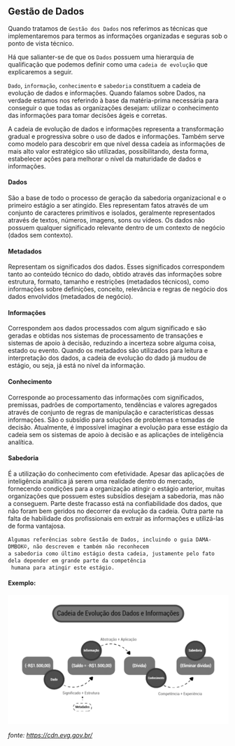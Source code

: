 Gestão de Dados
----------------

Quando tratamos de `Gestão dos Dados` nos referimos as técnicas que implementaremos para termos as informações organizadas e seguras sob o ponto de vista técnico.

Há que salianter-se de que os `Dados` possuem uma hierarquia de qualificação que podemos definir como uma `cadeia de evolução` que explicaremos a seguir.

`Dado`, `informação`, `conhecimento` e `sabedoria` constituem a cadeia de evolução de dados e informações. Quando falamos sobre Dados, na verdade estamos nos referindo à base da matéria-prima necessária para conseguir o que todas as organizações desejam: utilizar o conhecimento das informações para tomar decisões ágeis e corretas.

A cadeia de evolução de dados e informações representa a transformação gradual e progressiva sobre o uso de dados e informações. Também serve como modelo para descobrir em que nível dessa cadeia as informações de mais alto valor estratégico são utilizadas, possibilitando, desta forma, estabelecer ações para melhorar o nível da maturidade de dados e informações.

#### Dados

São a base de todo o processo de geração da sabedoria organizacional e o primeiro estágio a ser atingido. Eles representam fatos através de um conjunto de caracteres primitivos e isolados, geralmente representados através de textos, números, imagens, sons ou vídeos. Os dados não possuem qualquer significado relevante dentro de um contexto de negócio (dados sem contexto).

#### Metadados

Representam os significados dos dados. Esses significados correspondem tanto ao conteúdo técnico do dado, obtido através das informações sobre estrutura, formato, tamanho e restrições (metadados técnicos), como informações sobre definições, conceito, relevância e regras de negócio dos dados envolvidos (metadados de negócio).

#### Informações

Correspondem aos dados processados com algum significado e são geradas e obtidas nos sistemas de processamento de transações e sistemas de apoio à decisão, reduzindo a incerteza sobre alguma coisa, estado ou evento. Quando os metadados são utilizados para leitura e interpretação dos dados, a cadeia de evolução do dado já mudou de estágio, ou seja, já está no nível da informação.

#### Conhecimento

Corresponde ao processamento das informações com significados, premissas, padrões de comportamento, tendências e valores agregados através de conjunto de regras de manipulação e características dessas informações. São o subsídio para soluções de problemas e tomadas de decisão. Atualmente, é impossível imaginar a evolução para esse estágio da cadeia sem os sistemas de apoio à decisão e as aplicações de inteligência analítica.

#### Sabedoria

É a utilização do conhecimento com efetividade. Apesar das aplicações de inteligência analítica já serem uma realidade dentro do mercado, fornecendo condições para a organização atingir o estágio anterior, muitas organizações que possuem estes subsídios desejam a sabedoria, mas não a conseguem. Parte deste fracasso está na confiabilidade dos dados, que não foram bem geridos no decorrer da evolução da cadeia. Outra parte na falta de habilidade dos profissionais em extrair as informações e utilizá-las de forma vantajosa.

````
Algumas referências sobre Gestão de Dados, incluindo o guia DAMA-DMBOK©, não descrevem e também não reconhecem 
a sabedoria como último estágio desta cadeia, justamente pelo fato dela depender em grande parte da competência
 humana para atingir este estágio.
````

#### Exemplo:

![cadeia](images/02-03-01.png)


_fonte: https://cdn.evg.gov.br/_
